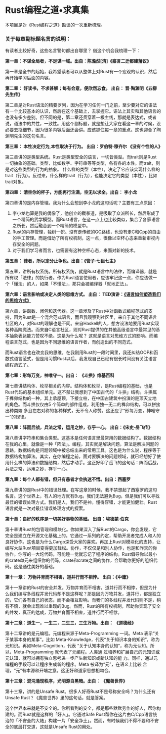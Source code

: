 # Rust编程之道•求真集

本项目是对《Rust编程之道》勘误的一次重新梳理。

### 关于每章副标题名言的说明：

有读者比较好奇，这些名言警句都出自哪里？ 借这个机会我梳理一下：

**第一章：不谋全局者，不足谋一域。出自：陈澹然\[清\]《寤言二迁都建藩议》**

第一章是全书的起始，我希望读者可以从整体上对Rust有一个宏观的认识，然后再开始学习后面的内容。

**第二章： 好读书，不求甚解；每有会意，便欣然忘食。  出自： 晋·陶渊明《五柳先生传》**

第二章是对Rust语法的精要罗列，因为在学习任何一门之前，至少要对它的语法有一个比较基本的认识，然后在这个基础上，去掌握它。语法上其实和其他语言的也没有多少差别。但不同的是，第二章还贯穿着一根主线，那就是表达式，或者说，语法中的共性，一致性。用这个副标题，就是想让大家在看这一章的时候，没必要去抠细节，因为很多内容后面还会讲。应该抓住每一章的重点。这也迎合了陶渊明先生的这句名言。

**第三章：  本性决定行为,本性取决于行为。 出自：罗伯特·穆齐尔 《没有个性的人》**

第三章讲的是类型系统。Rust是类型安全的语言，一切皆类型。而trait则是Rust一切抽象的基础。类型，比如数字、字符串等等类型，各有各的本性。而trait，则是对这些类型的行为的抽象。 什么样的类型（本性），决定了它应该实现什么样的trait（行为）。反过来，什么样的trait（行为），也能决定它的类型（本性），比如trait对象。

**第四章： 清空你的杯子，方能再行注满，空无以求全。出自： 李小龙**

第四章讲的是内存管理。我为什么会想到李小龙的这句话呢？主要有三点原因：

1. 李小龙也算是我的偶像了，他创立的截拳道，是吸取了众派所长，然后形成了一个精简的武学模型。而Rust语言，在这一点上也比较类似，集合了各家语言之所长，然后融合到一个精简的模型中。
2. Rust的内存管理，独树一帜。没有走传统的GC路线，也没有走C和Cpp的自由的手工管理。而是借助了所有权机制，这一点，很像以空杯心态来重新审视内存安全的问题。
3. 对于我们学习者而言，也需要有这种空杯心态，来面对新的技术。

**第五章：  律者，所以定分止争也。出自：《管子·七臣七主》**

第五章，讲所有权系统。所有权系统，就是Rust语言中的法律，而编译器，就是所有权「法律」的执行者。作为Rust语言使用者，应该牢记这一点，你应该做一个「懂法」的人，如果「不懂法」，那只会被编译器「就地正法」。

**第六章：语言影响或决定人类的思维方式。 出自： TED演讲：**[**《语言如何塑造我们的思维方式》**](https://www.ted.com/talks/lera_boroditsky_how_language_shapes_the_way_we_think/transcript?language=zh-cn)

第六章，讲函数、闭包和迭代器。这一章涉及了Rust中对函数式编程范式的支持，因为Rust是一个混合范式语言，而且我观察到社区里，来自于其他不同语言社区的人，对Rust的理解也是不同。来自Haskell的人，想方设法地要用Rust实现各种高阶魔法。而来自C语言社区，则对Rust提供的在其他高级语言中最常见的基本抽象表达能力赞叹不绝。这是为什么呢？ 这就是语言对思维方式的影响。而编程语言范式，也是因为不同思维的语言作者，而创造出的不同范式。

而Rust语言也在改变我的思维，在我刚用Rust的一段时间里，我还纠结OOP和函数式语言范式，但是用习惯Rust以后，我发现自己已经有很长时间没有关注语言编程范式了。

**第七章：形每万变，神唯守一。出自： 《斗拱》维基百科**

第七章讲结构体、枚举相关的内容。结构体和枚举，是Rust编程的基础，也是Rust代码的基本组织单元。这不禁让我想到了中国古代的「斗拱」结构。斗拱属于榫卯结构的一种，其上承屋顶，下接立柱，在中国古建筑中扮演的是顶天立地 的角色。而斗拱仅仅由5 个简单的部件组成，利用独一无二的榫卯结构，可以拼接出种类繁 多且左右对称的各种样式，无不令人称赞。这正应了“形每万变，神唯守一”的规律。

**第八章：阵而后战，兵法之常，运用之妙，存乎一心。  出自：《宋史·岳飞传》**

第八章讲字符串和集合类型。这基本是任何语言里最常用的数据结构了。数据结构在我的心里，就像是一种「阵法」。编程，其实就是解决问题，算法是解决问题的思路，数据结构是问题领域中被总结出来的常用工具。这也是为什么说，程序等于数据结构加算法。其实，在你编程之前，面对要解决的问题领域，就已经想好了使用什么样的算法和数据结构，然后才动手。这正好印了岳飞的这句话：阵而后战，兵法之常，运用之妙，存乎一心。

**第九章：每个人都有错，但只有愚者才会执迷不悟。出自：西塞罗**

第九章讲的是Rust中的错误处理。在写这章的时候，我不禁想起了西塞罗的这句名言。这个世界上，有人的地方就有Bug。我们无法避免Bug，但是我们可以寻找最佳的错误处理方式。我们是人，我们不是神。懂得容错，才能更加健壮。Rust语言就是一次对最佳错误处理方式的探索。

**第十章：良好的秩序是一切美好事物的基础。  出自：埃德蒙·伯克**

第十章讲Rust的包管理和模块化。你如果深入了解Rust的Cargo，你会发现，它完全是建立在开源文化基础上的。它通过一系列的约定，帮助开发者完成人和人的良好协作。这也是为什么Cargo深受大家的喜欢。再加上Rust对模块化的支持，让编写大型Rust项目变得更加轻松。协作，不仅仅是和别人协作，也是和昨天的你协作。你写的一大坨代码，可能睡一觉就忘记了程序的结构。Rust倡导你以最小的crate单元来组织你的代码，crate和crate之间的协作，会帮助你更好的组织代码。这是通往美好的基础。

**第十一章： 万物并育而不相害，道并行而不相悖。 出自：《中庸》**

第十一章讲的Rust的安全并发。万物并育而不相害，道并行而不相悖，但是为什么我们编写多线程并发代码却不是这样呢？那是因为万物并发，道并行，都是独立的，它们各有自己的状态，而不会相互影响。而我们的多线程并发代码则不是，稍有不慎，就会出现难以重现的Bug。然而，Rust的所有权机制，帮助你实现了安全的并发，真正的达成，万物并育而不相害，道并行而不相悖。

**第十二章：道生一，一生二，二生三，三生万物。出自： 《道德经》**

第十二章讲的是元编程。元编程来源于Meta-Programming 一词。Meta 表示“关于某事本身的某事”。比如 Meta-Knowledge，代表“关于知识本身的知识”，称为元知识。再如Meta-Cognition，代表 “关于认知本身的认知”，称为元认知。所以，Meta-Programming 就代表了元编程。人类通 过培养和扩展自己的元知识或元认知，就可以拥有独立思考进一步产生新知识或新认知的能 力。同样，通过元编程的手段可以让程序生成新的程序。Meta 被译为“元”，在语义上比较 合理，“元”有本源和开端之意。这正好和道家思想相吻合。

**第十三章：混沌涌现秩序，光明源自黑暗。出自： 《魔兽世界》**

第十三章，讲的是Unsafe Rust。很多人好奇Rust不是号称安全吗？为什么还有Unsafe Rust？《魔兽世界》里的这句话，就是答案。

这个世界本来就是不安全的。你所看到的安全，都是那些默默劳作的好人，帮你构建的。而Rust就是这样的「好人」。它通过Safe Rust帮你在这片由C/Cpp语言统治的「不安全的大陆」构建一片「安全净土」。然而，有时候我们不得不要和不安全的底层打交道，这就是Unsafe Rust的用处。

